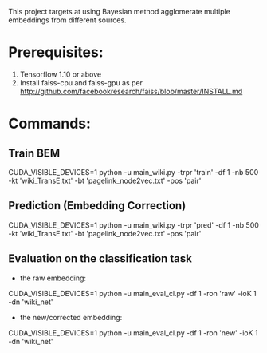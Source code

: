 This project targets at using Bayesian method agglomerate multiple embeddings from different sources.

# Prerequisites:
1. Tensorflow 1.10 or above
2. Install faiss-cpu and faiss-gpu as per http://github.com/facebookresearch/faiss/blob/master/INSTALL.md


# Commands:
## Train BEM 
CUDA_VISIBLE_DEVICES=1 python -u main_wiki.py  -trpr 'train' -df 1 -nb 500 -kt 'wiki_TransE.txt' -bt 'pagelink_node2vec.txt' -pos 'pair'

## Prediction (Embedding Correction)
CUDA_VISIBLE_DEVICES=1 python -u main_wiki.py  -trpr 'pred' -df 1 -nb 500 -kt 'wiki_TransE.txt' -bt 'pagelink_node2vec.txt' -pos 'pair'

## Evaluation on the classification task 
* the raw embedding:

CUDA_VISIBLE_DEVICES=1 python -u main_eval_cl.py -df 1 -ron 'raw' -ioK 1 -dn 'wiki_net'

* the new/corrected embedding:

CUDA_VISIBLE_DEVICES=1 python -u main_eval_cl.py -df 1 -ron 'new' -ioK 1 -dn 'wiki_net'



